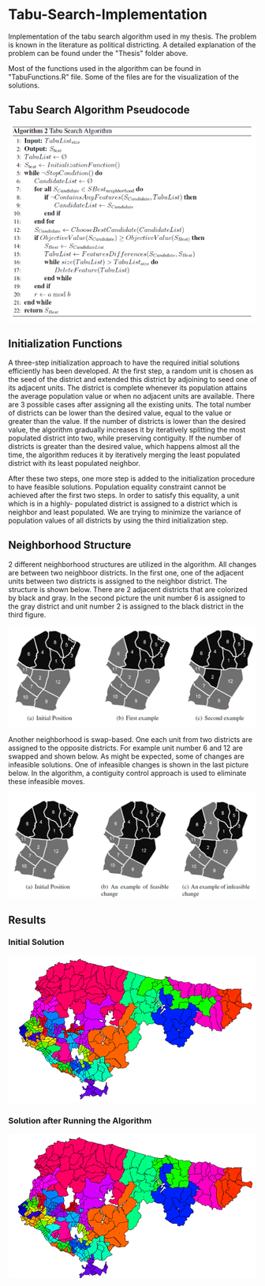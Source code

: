 # Tabu-Search-Implementation
Implementation of the tabu search algorithm used in my thesis. The problem is known in the literature as political districting. A detailed explanation of the problem can be found under the "Thesis" folder above. 

Most of the functions used in the algorithm can be found in "TabuFunctions.R" file. Some of the files are for the visualization of the solutions.


## Tabu Search Algorithm Pseudocode
<p align="center">
  <img src='images/tabuSearch.PNG'/>
</p>

## Initialization Functions

A three-step initialization approach to have the required initial solutions efficiently has been developed.
At the first step, a random unit is chosen as the seed of the district and extended
this district by adjoining to seed one of its adjacent units. The district is complete whenever
its population attains the average population value or when no adjacent units are
available. There are 3 possible cases after assigning all the existing units. The total number
of districts can be lower than the desired value, equal to the value or greater than the
value. If the number of districts is lower than the desired value, the algorithm gradually
increases it by iteratively splitting the most populated district into two, while preserving
contiguity. If the number of districts is greater than the desired value, which happens
almost all the time, the algorithm reduces it by iteratively merging the least populated
district with its least populated neighbor.

After these two steps, one more step is added to the initialization procedure to have feasible
solutions. Population equality constraint cannot be achieved after the first two steps.
In order to satisfy this equality, a unit which is in a highly- populated district is assigned
to a district which is neighbor and least populated. We are trying to minimize the variance
of population values of all districts by using the third initialization step.

## Neighborhood Structure 

2 different neighborhood structures are utilized in the algorithm. All changes are between
two neighboor districts. In the first one, one of the adjacent units between two districts is
assigned to the neighbor district. The structure is shown below. There are 2 adjacent
districts that are colorized by black and gray. In the second picture the unit number 6 is assigned
to the gray district and unit number 2 is assigned to the black district in the third figure.

<p align="center">
  <img src='images/ns.PNG'/>
</p>

Another neighborhood is swap-based. One each unit from two districts
are assigned to the opposite districts. For example unit number 6 and 12 are swapped
and shown below. As might be expected, some of changes are infeasible solutions.
One of infeasible changes is shown in the last picture below. In the algorithm, a contiguity control
approach is used to eliminate these infeasible moves.

<p align="center">
  <img src='images/ns2.PNG'/>
</p>

## Results

### Initial Solution

<p align="center">
  <img src='images/12NO.PNG'/>
</p>

### Solution after Running the Algorithm

<p align="center">
  <img src='images/17NO.PNG'/>
</p>
